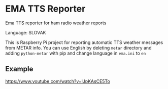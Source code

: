 # EMA TTS Reporter
Ema TTS reporter for ham radio weather reports

Language: SLOVAK

This is Raspberry Pi project for reporting automatic TTS weather messages from METAR info.
You can use English by deleting `metar` directory and adding `python-metar` with pip and change language in `ema.ini` to `en`

## Example
https://www.youtube.com/watch?v=lJpKAsCE5To
